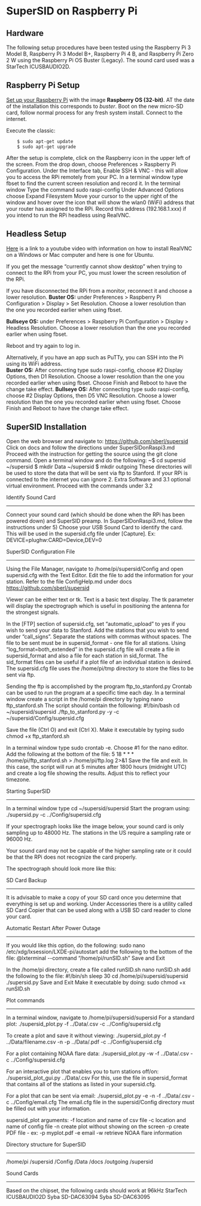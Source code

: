 ﻿# SuperSID on Raspberry Pi

## Hardware

The following setup procedures have been tested using the Raspberry Pi 3 Model B, Raspberry Pi 3 Model B+, Raspberry Pi 4 B, and Raspberry Pi Zero 2 W using the Raspberry Pi OS Buster (Legacy). 
The sound card used was a StarTech ICUSBAUDIO2D.  

## Raspberry Pi Setup

[Set up your Raspberry Pi](https://www.raspberrypi.com/documentation/computers/getting-started.html#setting-up-your-raspberry-pi) with the image **Raspberry OS (32-bit)**. AT the date of the installation this corresponds to *buster*.
Boot on the new micro-SD card, follow normal process for any fresh system install. Connect to the internet.

Execute the classic:
```console
    $ sudo apt-get update
    $ sudo apt-get upgrade
```
After the setup is complete, click on the Raspberry icon in the upper left of the screen.
From the drop down, choose Preferences > Raspberry Pi Configuration.
Under the Interface tab, Enable SSH & VNC - this will allow you to access the RPi remotely from your PC.
In a terminal window type fbset to find the current screen resolution and record it.
In the terminal window
Type the command sudo raspi-config
Under Advanced Options choose Expand Filesystem
Move your cursor to the upper right of the window and hover over the icon that will show the wlan0 (WiFi) address that your router has assigned to the RPi.  Record this address (192.168.1.xxx) if you intend to run the RPi headless using RealVNC.  


## Headless Setup

[Here](https://youtu.be/NWBmYnNvN3A) is a link to a youtube video with information on how to install RealVNC on a Windows or Mac computer and here is one for Ubuntu.
  
If you get the message “currently cannot show desktop” when trying to connect to the RPi from your PC, you must lower the screen resolution of the RPi.


If you have disconnected the RPi from a monitor, reconnect it and choose a lower resolution.
**Buster OS:** under Preferences > Raspberry Pi Configuration > Display > Set Resolution.  Choose a lower resolution than the one you recorded earlier when using fbset.

**Bullseye OS:** under Preferences > Raspberry Pi Configuration > Display > Headless Resolution.  Choose a lower resolution than the one you recorded earlier when using fbset.

Reboot and try again to log in.

Alternatively, if you have an app such as PuTTy, you can SSH into the Pi using its WiFi address.  
**Buster OS:** After connecting type sudo raspi-config, choose #2 Display Options, then D1 Resolution.  Choose a lower resolution than the one you recorded earlier when using fbset.  Choose Finish and Reboot to have the change take effect.
**Bullseye OS:**  After connecting type sudo raspi-config, choose #2 Display Options, then D5 VNC Resolution.  Choose a lower resolution than the one you recorded earlier when using fbset.  Choose Finish and Reboot to have the change take effect.


## SuperSID Installation



Open the web browser and navigate to: https://github.com/sberl/supersid
Click on docs and follow the directions under SuperSIDonRaspi3.md
Proceed with the instruction for getting the source using the git clone command.
Open a terminal window and do the following:
~$ cd supersid
~/supersid $ mkdir Data
~/supersid $ mkdir outgoing
These directories will be used to store the data that will be sent via ftp to Stanford.
If your RPi is connected to the internet you can ignore 2. Extra Software and 3.1 optional virtual environment.
Proceed with the commands under 3.2


Identify Sound Card
________________




Connect your sound card (which should be done when the RPi has been powered down) and SuperSID preamp.
In SuperSIDonRaspi3.md, follow the instructions under 5) Choose your USB Sound Card to identify the card.  This will be used in the supersid.cfg file under [Capture].  Ex: DEVICE=plughw:CARD=Device,DEV=0 


SuperSID Configuration File
________________




Using the File Manager, navigate to /home/pi/supersid/Config and open supersid.cfg with the Text Editor.
Edit the file to add the information for your station.  Refer to the file ConfigHelp.md under docs https://github.com/sberl/supersid  


Viewer can be either text or tk.  Text is a basic text display.  The tk parameter will display the spectrograph which is useful in positioning the antenna for the strongest signals.  


In the [FTP] section of supersid.cfg, set “automatic_upload” to yes if you wish to send your data to Stanford.  Add the stations that you wish to send under “call_signs”.  Separate the stations with commas without spaces.  The file to be sent must be in supersid_format - one file for all stations.  Using “log_format=both_extended” in the supersid.cfg file will create a file in supersid_format and also a file for each station in sid_format.  The sid_format files can be useful if a plot file of an individual station is desired.
The supersid.cfg file uses the /home/pi/tmp directory to store the files to be sent via ftp.


Sending the ftp is accomplished by the program ftp_to_stanford.py
Crontab can be used to run the program at a specific time each day.
In a terminal window create a script in the /home/pi directory by typing nano ftp_stanford.sh   The script should contain the following: 
#!/bin/bash
cd ~/supersid/supersid
./ftp_to_stanford.py -y -c ~/supersid/Config/supersid.cfg


Save the file (Ctrl O) and exit (Ctrl X).
Make it executable by typing sudo chmod +x ftp_stanford.sh 


In a terminal window type sudo crontab -e.  Choose #1 for the nano editor.  Add the following at the bottom of the file:
5 18 * * * /home/pi/ftp_stanford.sh > /home/pi/ftp.log 2>&1
Save the file and exit.
In this case, the script will run at 5 minutes after 1800 hours (midnight UTC) and create a log file showing the results.  Adjust this to reflect your timezone. 


Starting SuperSID
________________




In a terminal window type cd ~/supersid/supersid
Start the program using: ./supersid.py -c ../Config/supersid.cfg


If your spectrograph looks like the image below, your sound card is only sampling up to 48000 Hz.  The stations in the US require a sampling rate or 96000 Hz.  
  



Your sound card may not be capable of the higher sampling rate or it could be that the RPi does not recognize the card properly.  


The spectrograph should look more like this:
  



SD Card Backup
________________




It is advisable to make a copy of your SD card once you determine that everything is set up and working.  Under Accessories there is a utility called SD Card Copier that can be used along with a USB SD card reader to clone your card.


Automatic Restart After Power Outage
________________




If you would like this option, do the following:
sudo nano /etc/xdg/lxsession/LXDE-pi/autostart
add the following to the bottom of the file:
@lxterminal --command “/home/pi/runSID.sh”
Save and Exit


In the /home/pi directory, create a file called runSID.sh
nano runSID.sh
add the following to the file:
#!/bin/sh
sleep 30
cd /home/pi/supersid/supersid
./supersid.py
Save and Exit
Make it executable by doing:
sudo chmod +x runSID.sh


Plot commands
________________




In a terminal window, navigate to /home/pi/supersid/supersid
For a standard plot:
./supersid_plot.py -f ../Data/<filename>.csv -c ../Config/supersid.cfg


To create a plot and save it without viewing:
./supersid_plot.py -f ../Data/filename.csv -n -p ../Data/<filename>.pdf -c ../Config/supersid.cfg


For a plot containing NOAA flare data:
./supersid_plot.py -w -f ../Data/<filename>.csv -c ../Config/supersid.cfg


For an interactive plot that enables you to turn stations off/on:
./supersid_plot_gui.py ../Data/<filename>.csv
For this, use the file in supersid_format that contains all of the stations as listed in your supersid.cfg.


For a plot that can be sent via email:
./supersid_plot.py -e -n -f ../Data/<filename>.csv
 -c ../Config/email.cfg
The email.cfg file in the supersid/Config directory must be filled out with your information.


supersid_plot arguments:
-f        location and name of csv file
-c        location and name of config file
-n        create plot without showing on the screen
-p        create PDF file - ex: -p myplot.pdf
-e        email
-w        retrieve NOAA flare information




Directory structure for SuperSID
________________




/home/pi
        /supersid
                /Config
                /Data
                /docs
                /outgoing
                /supersid


Sound Cards
________________




Based on the chipset, the following cards should work at 96kHz
StarTech ICUSBAUDIO2D
Syba SD-DAC63094
Syba SD-DAC63095
